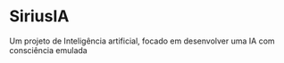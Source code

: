 # SiriusIA
 Um projeto de Inteligência artificial, focado em desenvolver uma IA com consciência emulada
